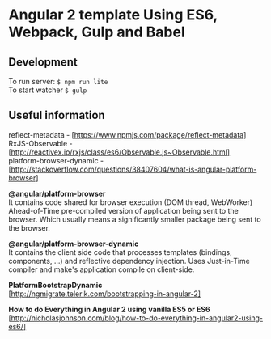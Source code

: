 # Angular 2 template Using ES6, Webpack, Gulp and Babel

## Development
To run server: `$ npm run lite`  
To start watcher `$ gulp`  
  

## Useful information
reflect-metadata - [https://www.npmjs.com/package/reflect-metadata]  
RxJS-Observable -  [http://reactivex.io/rxjs/class/es6/Observable.js~Observable.html]  
platform-browser-dynamic - [http://stackoverflow.com/questions/38407604/what-is-angular-platform-browser]  

**@angular/platform-browser**  
It contains code shared for browser execution (DOM thread, WebWorker)
Ahead-of-Time pre-compiled version of application being sent to the browser. Which usually means a significantly smaller package being sent to the browser.

**@angular/platform-browser-dynamic**  
It contains the client side code that processes templates (bindings, components, ...) and reflective dependency injection.
Uses Just-in-Time compiler and make's application compile on client-side.

**PlatformBootstrapDynamic**  
[http://ngmigrate.telerik.com/bootstrapping-in-angular-2]

**How to do Everything in Angular 2 using vanilla ES5 or ES6**  
[http://nicholasjohnson.com/blog/how-to-do-everything-in-angular2-using-es6/]



